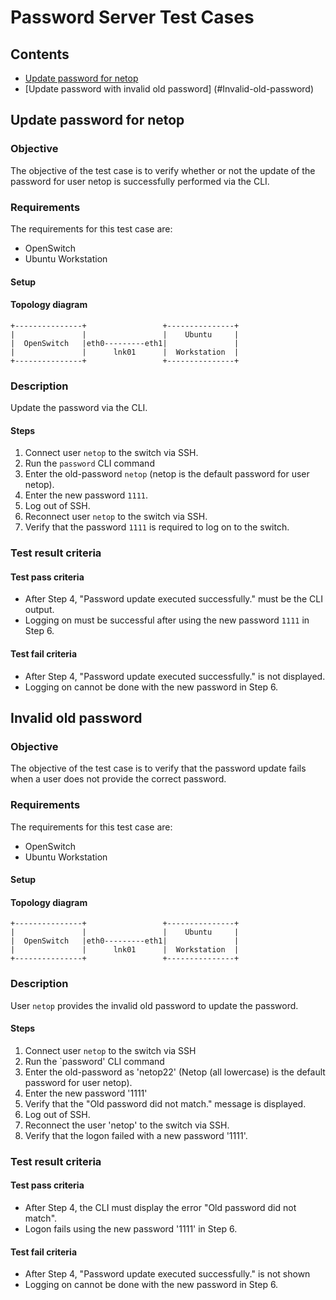 # Password Server Test Cases

## Contents
- [Update password for netop](#Update-password-for-netop)
- [Update password with invalid old password] (#Invalid-old-password)

## Update password for netop
### Objective
The objective of the test case is to verify whether or not the update of the password for user netop is successfully performed via the CLI.

### Requirements
The requirements for this test case are:

- OpenSwitch
- Ubuntu Workstation

#### Setup
#### Topology diagram
```ditaa
+---------------+                 +---------------+
|               |                 |    Ubuntu     |
|  OpenSwitch   |eth0---------eth1|               |
|               |      lnk01      |  Workstation  |
+---------------+                 +---------------+
```

### Description
Update the password via the CLI.

#### Steps

1. Connect user `netop` to the switch via SSH.
2. Run the `password` CLI command
3. Enter the old-password `netop` (netop is the default password for user netop).
4. Enter the new password `1111`.
5. Log out of SSH.
6. Reconnect user `netop` to the switch via SSH.
7. Verify that the password `1111` is required to log on to the switch.

### Test result criteria
#### Test pass criteria
- After Step 4, "Password update executed successfully." must be the CLI output.
- Logging on must be successful after using the new password `1111` in Step 6.

#### Test fail criteria
- After Step 4, "Password update executed successfully." is not displayed.
- Logging on cannot be done with the new password in Step 6.

## Invalid old password
### Objective
The objective of the test case is to verify that the password update fails when a user
does not provide the correct password.

### Requirements
The requirements for this test case are:

- OpenSwitch
- Ubuntu Workstation

#### Setup
#### Topology diagram
```ditaa
+---------------+                 +---------------+
|               |                 |    Ubuntu     |
|  OpenSwitch   |eth0---------eth1|               |
|               |      lnk01      |  Workstation  |
+---------------+                 +---------------+
```

### Description
User `netop` provides the invalid old password to update the password.

#### Steps

1. Connect user `netop` to the switch via SSH
2. Run the `password' CLI command
3. Enter the old-password as 'netop22' (Netop (all lowercase) is the default password for user netop).
4. Enter the new password '1111'
6. Verify that the "Old password did not match." message is displayed.
6. Log out of SSH.
7. Reconnect the user 'netop' to the switch via SSH.
8. Verify that the logon failed with a new password '1111'.

### Test result criteria
#### Test pass criteria
- After Step 4, the CLI must display the error "Old password did not match".
- Logon fails using the new password '1111' in Step 6.

#### Test fail criteria
- After Step 4, "Password update executed successfully." is not shown
- Logging on cannot be done with the new password in Step 6.